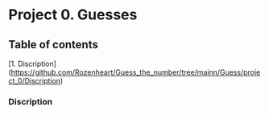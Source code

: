 # Project 0. Guesses

## Table of contents
[1. Discription] (https://github.com/Rozenheart/Guess_the_number/tree/mainn/Guess/project_0/Discription)

### Discription